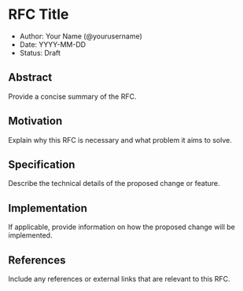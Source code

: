 # RFC Title

- Author: Your Name (@yourusername)
- Date: YYYY-MM-DD
- Status: Draft

## Abstract

Provide a concise summary of the RFC.

## Motivation

Explain why this RFC is necessary and what problem it aims to solve.

## Specification

Describe the technical details of the proposed change or feature.

## Implementation

If applicable, provide information on how the proposed change will be implemented.

## References

Include any references or external links that are relevant to this RFC.
